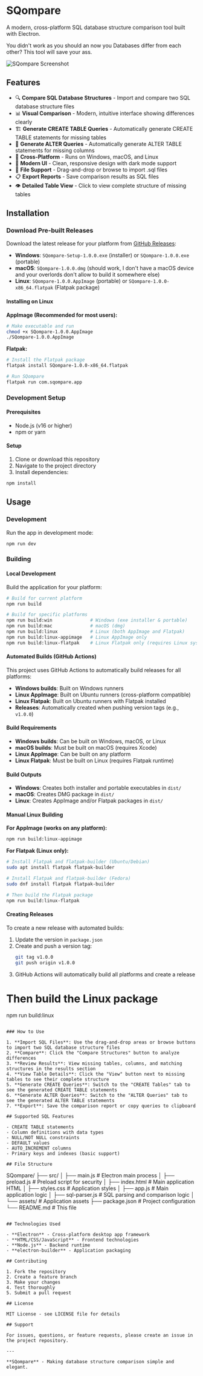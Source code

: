 # SQompare

A modern, cross-platform SQL database structure comparison tool built with Electron.

You didn't work as you should an now you Databases differ from each other? This tool will save your ass.

![SQompare Screenshot](./src/assets/sqompare-screenshot.png)


## Features

- 🔍 **Compare SQL Database Structures** - Import and compare two SQL database structure files
- 📊 **Visual Comparison** - Modern, intuitive interface showing differences clearly
- 🏗️ **Generate CREATE TABLE Queries** - Automatically generate CREATE TABLE statements for missing tables
- 🔧 **Generate ALTER Queries** - Automatically generate ALTER TABLE statements for missing columns
- 📱 **Cross-Platform** - Runs on Windows, macOS, and Linux
- 🎨 **Modern UI** - Clean, responsive design with dark mode support
- 📁 **File Support** - Drag-and-drop or browse to import .sql files
- 📋 **Export Reports** - Save comparison results as SQL files
- 👁️ **Detailed Table View** - Click to view complete structure of missing tables

## Installation

### Download Pre-built Releases

Download the latest release for your platform from [GitHub Releases](https://github.com/tappava/SQompare/releases):

- **Windows**: `SQompare-Setup-1.0.0.exe` (installer) or `SQompare-1.0.0.exe` (portable)
- **macOS**: `SQompare-1.0.0.dmg` (should work, I don't have a macOS device and your overlords don't allow to build it somewhere else)
- **Linux**: `SQompare-1.0.0.AppImage` (portable) or `SQompare-1.0.0-x86_64.flatpak` (Flatpak package)

#### Installing on Linux

**AppImage (Recommended for most users):**
```bash
# Make executable and run
chmod +x SQompare-1.0.0.AppImage
./SQompare-1.0.0.AppImage
```

**Flatpak:**
```bash
# Install the Flatpak package
flatpak install SQompare-1.0.0-x86_64.flatpak

# Run SQompare
flatpak run com.sqompare.app
```

### Development Setup

#### Prerequisites

- Node.js (v16 or higher)
- npm or yarn

#### Setup

1. Clone or download this repository
2. Navigate to the project directory
3. Install dependencies:

```bash
npm install
```

## Usage

### Development

Run the app in development mode:

```bash
npm run dev
```

### Building

#### Local Development

Build the application for your platform:

```bash
# Build for current platform
npm run build

# Build for specific platforms
npm run build:win              # Windows (exe installer & portable)
npm run build:mac              # macOS (dmg)
npm run build:linux            # Linux (both AppImage and Flatpak)
npm run build:linux-appimage   # Linux AppImage only
npm run build:linux-flatpak    # Linux Flatpak only (requires Linux system)
```

#### Automated Builds (GitHub Actions)

This project uses GitHub Actions to automatically build releases for all platforms:

- **Windows builds**: Built on Windows runners
- **Linux AppImage**: Built on Ubuntu runners (cross-platform compatible)
- **Linux Flatpak**: Built on Ubuntu runners with Flatpak installed
- **Releases**: Automatically created when pushing version tags (e.g., `v1.0.0`)

#### Build Requirements

- **Windows builds**: Can be built on Windows, macOS, or Linux
- **macOS builds**: Must be built on macOS (requires Xcode)
- **Linux AppImage**: Can be built on any platform
- **Linux Flatpak**: Must be built on Linux (requires Flatpak runtime)

#### Build Outputs

- **Windows**: Creates both installer and portable executables in `dist/`
- **macOS**: Creates DMG package in `dist/`
- **Linux**: Creates AppImage and/or Flatpak packages in `dist/`

#### Manual Linux Building

**For AppImage (works on any platform):**
```bash
npm run build:linux-appimage
```

**For Flatpak (Linux only):**
```bash
# Install Flatpak and flatpak-builder (Ubuntu/Debian)
sudo apt install flatpak flatpak-builder

# Install Flatpak and flatpak-builder (Fedora)
sudo dnf install flatpak flatpak-builder

# Then build the Flatpak package
npm run build:linux-flatpak
```

#### Creating Releases

To create a new release with automated builds:

1. Update the version in `package.json`
2. Create and push a version tag:
   ```bash
   git tag v1.0.0
   git push origin v1.0.0
   ```
3. GitHub Actions will automatically build all platforms and create a release

# Then build the Linux package
npm run build:linux
```

### How to Use

1. **Import SQL Files**: Use the drag-and-drop areas or browse buttons to import two SQL database structure files
2. **Compare**: Click the "Compare Structures" button to analyze differences
3. **Review Results**: View missing tables, columns, and matching structures in the results section
4. **View Table Details**: Click the "View" button next to missing tables to see their complete structure
5. **Generate CREATE Queries**: Switch to the "CREATE Tables" tab to see the generated CREATE TABLE statements
6. **Generate ALTER Queries**: Switch to the "ALTER Queries" tab to see the generated ALTER TABLE statements
7. **Export**: Save the comparison report or copy queries to clipboard

## Supported SQL Features

- CREATE TABLE statements
- Column definitions with data types
- NULL/NOT NULL constraints
- DEFAULT values
- AUTO_INCREMENT columns
- Primary keys and indexes (basic support)

## File Structure

```
SQompare/
├── src/
│   ├── main.js          # Electron main process
│   ├── preload.js       # Preload script for security
│   ├── index.html       # Main application HTML
│   ├── styles.css       # Application styles
│   ├── app.js           # Main application logic
│   ├── sql-parser.js    # SQL parsing and comparison logic
│   └── assets/          # Application assets
├── package.json         # Project configuration
└── README.md           # This file
```

## Technologies Used

- **Electron** - Cross-platform desktop app framework
- **HTML/CSS/JavaScript** - Frontend technologies
- **Node.js** - Backend runtime
- **electron-builder** - Application packaging

## Contributing

1. Fork the repository
2. Create a feature branch
3. Make your changes
4. Test thoroughly
5. Submit a pull request

## License

MIT License - see LICENSE file for details

## Support

For issues, questions, or feature requests, please create an issue in the project repository.

---

**SQompare** - Making database structure comparison simple and elegant.
